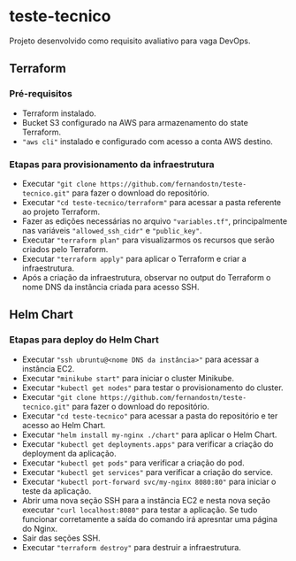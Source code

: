 # teste-tecnico

Projeto desenvolvido como requisito avaliativo para vaga DevOps.

## Terraform

### Pré-requisitos
- Terraform instalado.
- Bucket S3 configurado na AWS para armazenamento do state Terraform.
- `"aws cli"` instalado e configurado com acesso a conta AWS destino.

### Etapas para provisionamento da infraestrutura

- Executar `"git clone https://github.com/fernandostn/teste-tecnico.git"` para fazer o download do repositório.
- Executar `"cd teste-tecnico/terraform"` para acessar a pasta referente ao projeto Terraform.
- Fazer as edições necessárias no arquivo `"variables.tf"`, principalmente nas variáveis `"allowed_ssh_cidr"` e `"public_key"`.
- Executar `"terraform plan"` para visualizarmos os recursos que serão criados pelo Terraform.
- Executar `"terraform apply"` para aplicar o Terraform e criar a infraestrutura.
- Após a criação da infraestrutura, observar no output do Terraform o nome DNS da instância criada para acesso SSH.


## Helm Chart

### Etapas para deploy do Helm Chart 

- Executar `"ssh ubruntu@<nome DNS da instância>"` para acessar a instância EC2.
- Executar `"minikube start"` para iniciar o cluster Minikube.
- Executar `"kubectl get nodes"` para testar o provisionamento do cluster.
- Executar `"git clone https://github.com/fernandostn/teste-tecnico.git"` para fazer o download do repositório.
- Executar `"cd teste-tecnico"` para acessar a pasta do repositório e ter acesso ao Helm Chart.
- Executar `"helm install my-nginx ./chart"` para aplicar o Helm Chart.
- Executar `"kubectl get deployments.apps"` para verificar a criação do deployment da aplicação.
- Executar `"kubectl get pods"` para verificar a criação do pod.
- Executar `"kubectl get services"` para verificar a criação do service.
- Executar `"kubectl port-forward svc/my-nginx 8080:80"` para iniciar o teste da aplicação.
- Abrir uma nova seção SSH para a instância EC2 e nesta nova seção executar `"curl localhost:8080"` para testar a aplicação. Se tudo funcionar corretamente a saída do comando irá apresntar uma página do Nginx.
- Sair das seções SSH.
- Executar `"terraform destroy"` para destruir a infraestrutura.